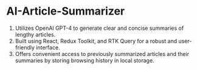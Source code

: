 # AI-Article-Summarizer
1. Utilizes OpenAI GPT-4 to generate clear and concise summaries of lengthy articles.
2. Built using React, Redux Toolkit, and RTK Query for a robust and user-friendly interface.
3. Offers convenient access to previously summarized articles and their summaries by storing browsing history in local storage.
